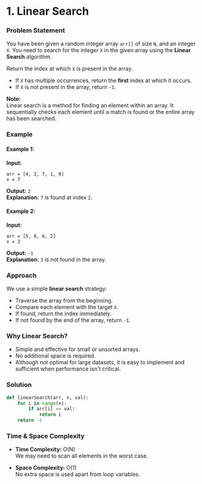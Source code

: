 # 1. Linear Search

### Problem Statement

You have been given a random integer array `arr[]` of size `N`, and an integer `X`. You need to search for the integer `X` in the given array using the **Linear Search** algorithm.

Return the index at which `X` is present in the array.  
- If `X` has multiple occurrences, return the **first** index at which it occurs.  
- If `X` is not present in the array, return `-1`.

**Note:**  
Linear search is a method for finding an element within an array. It sequentially checks each element until a match is found or the entire array has been searched.

### Example

#### Example 1:
**Input:**
```
arr = [4, 2, 7, 1, 9]
x = 7
```
**Output:** `2`  
**Explanation:** `7` is found at index `2`.

#### Example 2:
**Input:**
```
arr = [5, 8, 6, 2]
x = 3
```
**Output:** `-1`  
**Explanation:** `3` is not found in the array.

### Approach

We use a simple **linear search** strategy:
- Traverse the array from the beginning.
- Compare each element with the target `X`.
- If found, return the index immediately.
- If not found by the end of the array, return `-1`.

### Why Linear Search?

- Simple and effective for small or unsorted arrays.
- No additional space is required.
- Although not optimal for large datasets, it is easy to implement and sufficient when performance isn't critical.

### Solution

```python
def linearSearch(arr, n, val):
    for i in range(n):
        if arr[i] == val:
            return i
    return -1
```

### Time & Space Complexity

- **Time Complexity:** O(N)  
  We may need to scan all elements in the worst case.

- **Space Complexity:** O(1)  
  No extra space is used apart from loop variables.